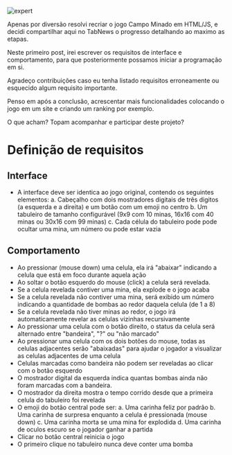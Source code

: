 <img src="https://i.ibb.co/rpYwZBB/expert.png" alt="expert" border="0">

Apenas por diversão resolvi recriar o jogo Campo Minado em HTML/JS, e decidi compartilhar aqui no TabNews o progresso detalhando ao maximo as etapas.

Neste primeiro post, irei escrever os requisitos de interface e comportamento, para que posteriormente possamos iniciar a programação em si.

Agradeço contribuições caso eu tenha listado requisitos erroneamente ou esquecido algum requisito importante.

Penso em após a conclusão, acrescentar mais funcionalidades colocando o jogo em um site e criando um ranking por exemplo.

O que acham? Topam acompanhar e participar deste projeto?

# Definição de requisitos

## Interface

* A interface deve ser identica ao jogo original, contendo os seguintes elementos:
  a. Cabeçalho com dois mostradores digitais de três digitos (a esquerda e a direita) e um botão com um emoji no centro
  b. Um tabuleiro de tamanho configurável (9x9 com 10 minas, 16x16 com 40 minas ou 30x16 com 99 minas)
  c. Cada célula do tabuleiro pode pode ocultar uma mina, um número ou pode estar vazia

## Comportamento

* Ao pressionar (mouse down) uma celula, ela irá "abaixar" indicando a celula que está em foco durante aquela ação
* Ao soltar o botão esquerdo do mouse (click) a celula será revelada.
* Se a celula revelada contiver uma mina, ela explode e o jogo acaba
* Se a celula revelada não contiver uma mina, será exibido um número indicando a quantidade de bombas ao redor daquela celula (de 1 a 8)
* Se a celula revelada não tiver minas ao redor, o jogo irá automaticamente revelar as celulas vizinhas recursivamente
* Ao pressionar uma celula com o botão direito, o status da celula será alternado entre "bandeira", "?" ou "não marcado"
* Ao pressionar uma celula com os dois botões do mouse, todas as celulas adjacentes serão "abaixadas" para ajudar o jogador a visualizar as celulas adjacentes de uma celula
* Celulas marcadas como bandeira não podem ser reveladas ao clicar com o botão esquerdo
* O mostrador digital da esquerda indica quantas bombas ainda não foram marcadas com a bandeira.
* O mostrador da direita mostra o tempo corrido desde que a primeira celula do tabuleiro foi revelada
* O emoji do botão central pode ser:
  a. Uma carinha feliz por padrão
  b. Uma carinha de surpresa enquanto a celula é pressionada (mouse down)
  c. Uma carinha morta se uma mina for explodida
  d. Uma carinha de oculos escuro se o jogador ganhar a partida
* Clicar no botão central reinicia o jogo
* O primeiro clique no tabuleiro nunca deve conter uma bomba
